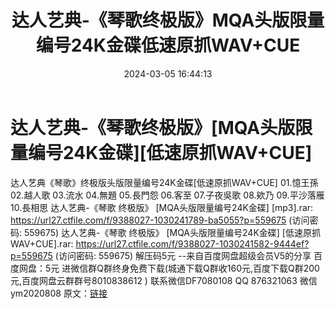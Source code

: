 ﻿---
title: 达人艺典-《琴歌终极版》MQA头版限量编号24K金碟低速原抓WAV+CUE
date: 2024-03-05 16:44:13
categories: 新碟专辑、稀有等精品
tags: 纯音雅乐
---
# 达人艺典-《琴歌终极版》[MQA头版限量编号24K金碟][低速原抓WAV+CUE]

达人艺典《琴歌》终极版头版限量编号24K金碟[低速原抓WAV+CUE]
01.憶王孫
02.越人歌
03.流水
04.無題
05.長門怨
06.客至
07.子夜吳歌
08.欸乃
09.平沙落雁
10.長相思
达人艺典-《琴歌 终极版》 [MQA头版限量编号24K金碟] [mp3].rar: https://url27.ctfile.com/f/9388027-1030241789-ba5055?p=559675
(访问密码: 559675)
达人艺典-《琴歌 终极版》 [MQA头版限量编号24K金碟] [低速原抓WAV+CUE].rar: https://url27.ctfile.com/f/9388027-1030241582-9444ef?p=559675
(访问密码: 559675)
解压码5元
--来自百度网盘超级会员V5的分享
百度网盘：5元
进微信群Q群终身免费下载(城通下载Q群收160元,百度下载Q群200元,百度网盘云群群号8010838612 )
联系微信DF7080108 QQ 876321063
微信ym2020808
原文：[链接](https://blog.sina.com.cn/s/blog_1647c7e76010314ld.html)